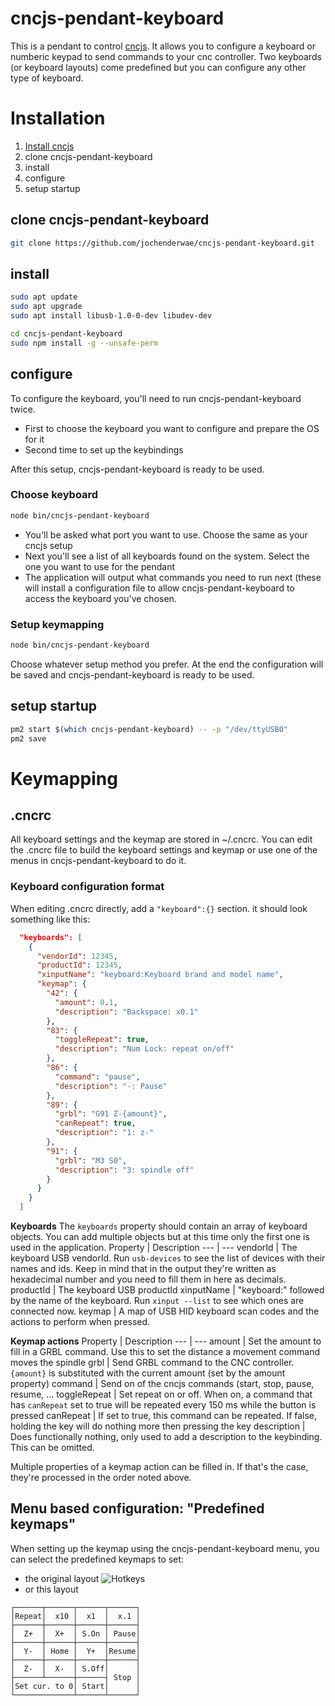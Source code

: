 # cncjs-pendant-keyboard
This is a pendant to control [cncjs](https://github.com/cncjs/cncjs).
It allows you to configure a keyboard or numberic keypad to send commands to your cnc controller.
Two keyboards (or keyboard layouts) come predefined but you can configure any other type of keyboard.

# Installation

1. [Install cncjs](https://github.com/cncjs/cncjs#getting-started)
2. clone cncjs-pendant-keyboard
3. install
4. configure
5. setup startup

## clone cncjs-pendant-keyboard

```bash
git clone https://github.com/jochenderwae/cncjs-pendant-keyboard.git
```

## install

```bash
sudo apt update
sudo apt upgrade
sudo apt install libusb-1.0-0-dev libudev-dev

cd cncjs-pendant-keyboard
sudo npm install -g --unsafe-perm
```

## configure
To configure the keyboard, you'll need to run cncjs-pendant-keyboard twice.
* First to choose the keyboard you want to configure and prepare the OS for it
* Second time to set up the keybindings

After this setup, cncjs-pendant-keyboard is ready to be used.

### Choose keyboard
```bash
node bin/cncjs-pendant-keyboard
```
* You'll be asked what port you want to use. Choose the same as your cncjs setup
* Next you'll see a list of all keyboards found on the system. Select the one you want to use for the pendant
* The application will output what commands you need to run next (these will install a configuration file to allow cncjs-pendant-keyboard to access the keyboard you've chosen.

### Setup keymapping
```bash
node bin/cncjs-pendant-keyboard
```

Choose whatever setup method you prefer. At the end the configuration will be saved and cncjs-pendant-keyboard is ready to be used.

## setup startup
```bash
pm2 start $(which cncjs-pendant-keyboard) -- -p "/dev/ttyUSB0"
pm2 save
```

# Keymapping

## .cncrc
All keyboard settings and the keymap are stored in ~/.cncrc. You can edit the .cncrc file to build the keyboard settings and keymap or use one of the menus in cncjs-pendant-keyboard to do it.

### Keyboard configuration format
When editing .cncrc directly, add a `"keyboard":{}` section. it should look something like this:
```JSON
  "keyboards": [
    {
      "vendorId": 12345,
      "productId": 12345,
      "xinputName": "keyboard:Keyboard brand and model name",
      "keymap": {
        "42": {
          "amount": 0.1,
          "description": "Backspace: x0.1"
        },
        "83": {
          "toggleRepeat": true,
          "description": "Num Lock: repeat on/off"
        },
        "86": {
          "command": "pause",
          "description": "-: Pause"
        },
        "89": {
          "grbl": "G91 Z-{amount}",
          "canRepeat": true,
          "description": "1: z-"
        },
        "91": {
          "grbl": "M3 S0",
          "description": "3: spindle off"
        }
      }
    }
  ]
``` 
**Keyboards**
The `keyboards` property should contain an array of keyboard objects. You can add multiple objects but at this time only the first one is used in the application.
Property | Description
--- | ---
vendorId | The keyboard USB vendorId. Run `usb-devices` to see the list of devices with their names and ids. Keep in mind that in the output they're written as hexadecimal number and you need to fill them in here as decimals.
productId | The keyboard USB productId
xinputName | "keyboard:" followed by the name of the keyboard. Run `xinput --list` to see which ones are connected now.
keymap | A map of USB HID keyboard scan codes and the actions to perform when pressed.

**Keymap actions**
Property | Description
--- | ---
amount | Set the amount to fill in a GRBL command. Use this to set the distance a movement command moves the spindle
grbl | Send GRBL command to the CNC controller. `{amount}` is substituted with the current amount (set by the amount property)
command | Send on of the cncjs commands (start, stop, pause, resume, ...
toggleRepeat | Set repeat on or off. When on, a command that has `canRepeat` set to true will be repeated every 150 ms while the button is pressed
canRepeat | If set to true, this command can be repeated. If false, holding the key will do nothing more then pressing the key
description | Does functionally nothing, only used to add a description to the keybinding. This can be omitted.

Multiple properties of a keymap action can be filled in. If that's the case, they're processed in the order noted above.

## Menu based configuration: "Predefined keymaps"
When setting up the keymap using the cncjs-pendant-keyboard menu, you can select the predefined keymaps to set:
* the original layout 
![Hotkeys](https://raw.githubusercontent.com/nsfilho/cncjs-pendant-keyboard/master/docs/keysinfo.png)
* or this layout

```
┌──────┬──────┬──────┬──────┐
│Repeat│  x10 │  x1  │  x.1 │
├──────┼──────┼──────┼──────┤
│  Z+  │  X+  │ S.On │ Pause│
├──────┼──────┼──────┼──────┤
│  Y-  │ Home │  Y+  │Resume│
├──────┼──────┼──────┼──────┤
│  Z-  │  X-  │ S.Off│      │
├──────┴──────┼──────┤ Stop │
│Set cur. to 0│ Start│      │
└─────────────┴──────┴──────┘
```
